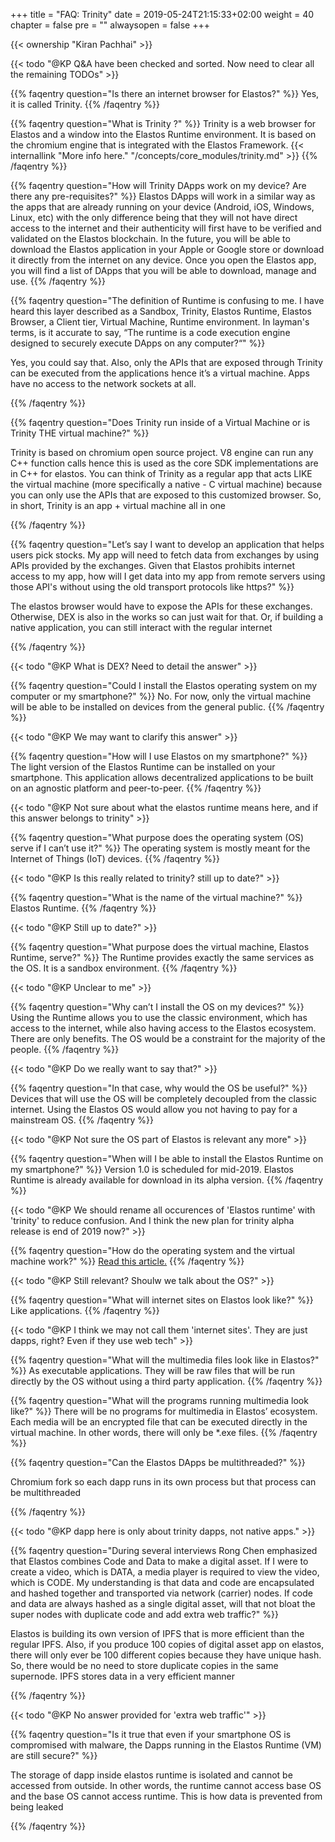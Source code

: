 +++
title = "FAQ: Trinity"
date = 2019-05-24T21:15:33+02:00
weight = 40
chapter = false
pre = ""
alwaysopen = false
+++ 

{{< ownership "Kiran Pachhai" >}}

{{< todo "@KP Q&A have been checked and sorted. Now need to clear all the remaining TODOs" >}}

{{% faqentry question="Is there an internet browser for Elastos?" %}}
Yes, it is called Trinity.
{{% /faqentry %}}

{{% faqentry question="What is Trinity ?" %}}
Trinity is a web browser for Elastos and a window into the Elastos Runtime environment. It is based on the chromium engine that is integrated with the Elastos Framework. {{< internallink "More info here." "/concepts/core_modules/trinity.md" >}}
{{% /faqentry %}}

{{% faqentry question="How will Trinity DApps work on my device? Are there any pre-requisites?" %}}
Elastos DApps will work in a similar way as the apps that are already running on your device (Android, iOS, Windows, Linux, etc) with the only difference being that they will not have direct access to the internet and their authenticity will first have to be verified and validated on the Elastos blockchain. In the future, you will be able to download the Elastos application in your Apple or Google store or download it directly from the internet on any device. Once you open the Elastos app, you will find a list of DApps that you will be able to download, manage and use.
{{% /faqentry %}}

{{% faqentry question="The definition of Runtime is confusing to me. I have heard this layer described as a Sandbox, Trinity, Elastos Runtime, Elastos Browser, a Client tier, Virtual Machine, Runtime environment.  In layman's terms, is it accurate to say, “The runtime is a code execution engine designed to securely execute DApps on any computer?“" %}}

Yes, you could say that. Also, only the APIs that are exposed through Trinity can be executed from the applications hence it’s a virtual machine. Apps have no access to the network sockets at all.

{{% /faqentry %}}

{{% faqentry question="Does Trinity run inside of a Virtual Machine or is Trinity THE virtual machine?" %}}

Trinity is based on chromium open source project. V8 engine can run any C++ function calls hence this is used as the core SDK implementations are in C++ for elastos. You can think of Trinity as a regular app that acts LIKE the virtual machine (more specifically a native - C virtual machine) because you can only use the APIs that are exposed to this customized browser. So, in short, Trinity is an app + virtual machine all in one

{{% /faqentry %}}

{{% faqentry question="Let’s say I want to develop an application that helps users pick stocks. My app will need to fetch data from exchanges by using APIs provided by the exchanges. Given that Elastos prohibits internet access to my app, how will I get data into my app from remote servers using those API's without using the old transport protocols like https?" %}}

The elastos browser would have to expose the APIs for these exchanges. Otherwise, DEX is also in the works so can just wait for that. Or, if building a native application, you can still interact with the regular internet

{{% /faqentry %}}

{{< todo "@KP What is DEX? Need to detail the answer" >}}

{{% faqentry question="Could I install the Elastos operating system on my computer or my smartphone?" %}}
No. For now, only the virtual machine will be able to be installed on devices from the general public.
{{% /faqentry %}}

{{< todo "@KP We may want to clarify this answer" >}}

{{% faqentry question="How will I use Elastos on my smartphone?" %}}
The light version of the Elastos Runtime can be installed on your smartphone. This application allows decentralized applications to be built on an agnostic platform and peer-to-peer.
{{% /faqentry %}}

{{< todo "@KP Not sure about what the elastos runtime means here, and if this answer belongs to trinity" >}}

{{% faqentry question="What purpose does the operating system (OS) serve if I can’t use it?" %}}
The operating system is mostly meant for the Internet of Things (IoT) devices.
{{% /faqentry %}}

{{< todo "@KP Is this really related to trinity? still up to date?" >}}

{{% faqentry question="What is the name of the virtual machine?" %}}
Elastos Runtime.
{{% /faqentry %}}

{{< todo "@KP Still up to date?" >}}

{{% faqentry question="What purpose does the virtual machine, Elastos Runtime, serve?" %}}
The Runtime provides exactly the same services as the OS. It is a sandbox environment.
{{% /faqentry %}}

{{< todo "@KP Unclear to me" >}}

{{% faqentry question="Why can’t I install the OS on my devices?" %}}
Using the Runtime allows you to use the classic environment, which has access to the internet, while also having access to the Elastos ecosystem. There are only benefits. The OS would be a constraint for the majority of the people.
{{% /faqentry %}}

{{< todo "@KP Do we really want to say that?" >}}

{{% faqentry question="In that case, why would the OS be useful?" %}}
Devices that will use the OS will be completely decoupled from the classic internet. Using the Elastos OS would allow you not having to pay for a mainstream OS.
{{% /faqentry %}}

{{< todo "@KP Not sure the OS part of Elastos is relevant any more" >}}

{{% faqentry question="When will I be able to install the Elastos Runtime on my smartphone?" %}}
Version 1.0 is scheduled for mid-2019. Elastos Runtime is already available for download in its alpha version.
{{% /faqentry %}}

{{< todo "@KP We should rename all occurences of 'Elastos runtime' with 'trinity' to reduce confusion. And I think the new plan for trinity alpha release is end of 2019 now?" >}}

{{% faqentry question="How do the operating system and the virtual machine work?" %}}
[Read this article.](https://www.reddit.com/r/Elastos/comments/857bw9/casual_qa_with_rong_chen_after_dapp_meetup/)
{{% /faqentry %}}

{{< todo "@KP Still relevant? Shoulw we talk about the OS?" >}}

{{% faqentry question="What will internet sites on Elastos look like?" %}}
Like applications.
{{% /faqentry %}}

{{< todo "@KP I think we may not call them 'internet sites'. They are just dapps, right? Even if they use web tech" >}}

{{% faqentry question="What will the multimedia files look like in Elastos?" %}}
As executable applications. They will be raw files that will be run directly by the OS without using a third party application.
{{% /faqentry %}}

{{% faqentry question="What will the programs running multimedia look like?" %}}
There will be no programs for multimedia in Elastos’ ecosystem. Each media will be an encrypted file that can be executed directly in the virtual machine. In other words, there will only be *.exe files.
{{% /faqentry %}}

{{% faqentry question="Can the Elastos DApps be multithreaded?" %}}

Chromium fork so each dapp runs in its own process but that process can be multithreaded

{{% /faqentry %}}

{{< todo "@KP dapp here is only about trinity dapps, not native apps." >}}

{{% faqentry question="During several interviews Rong Chen emphasized that Elastos combines Code and Data to make a digital asset. If I were to create a video, which is DATA, a media player is required to view the video, which is CODE. My understanding is that data and code are encapsulated and hashed together and transported via network (carrier) nodes. If code and data are always hashed as a single digital asset, will that not bloat the super nodes with duplicate code and add extra web traffic?" %}}

Elastos is building its own version of IPFS that is more efficient than the regular IPFS. Also, if you produce 100 copies of digital asset app on elastos, there will only ever be 100 different copies because they have unique hash. So, there would be no need to store duplicate copies in the same supernode. IPFS stores data in a very efficient manner

{{% /faqentry %}}

{{< todo "@KP No answer provided for 'extra web traffic'" >}}

{{% faqentry question="Is it true that even if your smartphone OS is compromised with malware, the Dapps running in the Elastos Runtime (VM) are still secure?" %}}

The storage of dapp inside elastos runtime is isolated and cannot be accessed from outside. In other words, the runtime cannot access base OS and the base OS cannot access runtime. This is how data is prevented from being leaked

{{% /faqentry %}}
